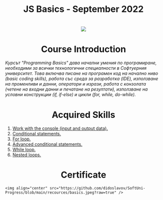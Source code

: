 
<h1 align="center"> JS Basics - September 2022 <h1>

<p align="center">
  <a href="https://softuni.bg/trainings/3869/programming-basics-with-javascript-september-2022">
    <img src="https://github.com/didoslavov/SoftUni-Progress/blob/main/recources/68747470733a2f2f692e696d6775722e636f6d2f6172417238675a2e706e67.png?raw=true" />
  </a>
<p>


<h1 align="center">Course Introduction</h1>


<p><i>Курсът "Programming Basics" дава начални умения по програмиране, необходими за всички технологични специалности в Софтуерния университет. Това включва писане на програмен код на начално ниво (basic coding skills), работа със среда за разработка (IDE), използване на променливи и данни, оператори и изрази, работа с конзолата (четене на входни данни и печатане на резултати), използване на условни конструкции (if, if-else) и цикли (for, while, do-while).</i></p>


<h1 align="center">Acquired Skills</h1>

1. [Work with the console (input and output data).](https://github.com/didoslavov/SoftUni-Progress/tree/main/Programing%20Basics/1.First%20Step%20in%20Coding)
2. [Conditional statements.](https://github.com/didoslavov/SoftUni-Progress/tree/main/Programing%20Basics/2.Conditional%20Statements)
3. [For loop.](https://github.com/didoslavov/SoftUni-Progress/tree/main/Programing%20Basics/4.For%20Loop)
4. [Advanced conditional statements.](https://github.com/didoslavov/SoftUni-Progress/tree/main/Programing%20Basics/3.Conditional%20Statements%20Advanced)
5. [While loop.](https://github.com/didoslavov/SoftUni-Progress/tree/main/Programing%20Basics/5.While%20Loop)
6. [Nested loops.](https://github.com/didoslavov/SoftUni-Progress/tree/main/Programing%20Basics/6.Nested%20Loops)

<h1 align="center">Certificate</h1>


`<img align="center" src="https://github.com/didoslavov/SoftUni-Progress/blob/main/recources/basics.jpeg?raw=true" />`
